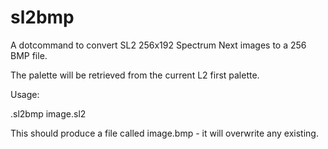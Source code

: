 # sl2bmp

A dotcommand to convert SL2 256x192 Spectrum Next images to a 256 BMP file. 

The palette will be retrieved from the current L2 first palette. 

Usage:

.sl2bmp image.sl2 

This should produce a file called image.bmp - it will overwrite any existing. 

